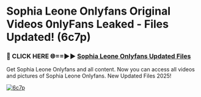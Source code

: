 # Sophia Leone Onlyfans Original Videos 0nlyFans Leaked - Files Updated! (6c7p)

<h3>🔴 CLICK HERE 🌐==►► <a href="https://tinyurl.com/x26r9saj" rel="nofollow">Sophia Leone Onlyfans Updated Files</a></h3>

Get Sophia Leone Onlyfans and all content. Now you can access all videos and pictures of Sophia Leone Onlyfans. New Updated Files 2025!

[![6c7p](https://i.imgur.com/LkgZPqh.gif)](https://tinyurl.com/x26r9saj)
